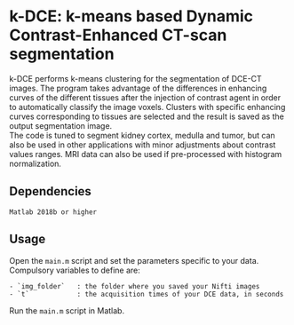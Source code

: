 # k-DCE: k-means based Dynamic Contrast-Enhanced CT-scan segmentation

k-DCE performs k-means clustering for the segmentation of DCE-CT images. The program takes advantage of the differences in enhancing curves of the different tissues after the injection of contrast agent in order to automatically classify the image voxels. Clusters with specific enhancing curves corresponding to tissues are selected and the result is saved as the output segmentation image.  
The code is tuned to segment kidney cortex, medulla and tumor, but can also be used in other applications with minor adjustments about contrast values ranges. MRI data can also be used if pre-processed with histogram normalization.

## Dependencies 
	Matlab 2018b or higher


## Usage

Open the `main.m` script and set the parameters specific to your data. Compulsory variables to define are: 

	- `img_folder`   : the folder where you saved your Nifti images
	- `t`            : the acquisition times of your DCE data, in seconds

Run the `main.m` script in Matlab.